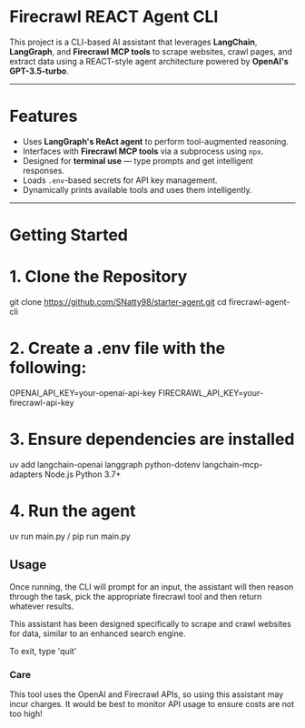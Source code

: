 # Firecrawl REACT Agent CLI

This project is a CLI-based AI assistant that leverages **LangChain**, **LangGraph**, and **Firecrawl MCP tools** to scrape websites, crawl pages, and extract data using a REACT-style agent architecture powered by **OpenAI's GPT-3.5-turbo**.

---

# Features

- Uses **LangGraph's ReAct agent** to perform tool-augmented reasoning.
- Interfaces with **Firecrawl MCP tools** via a subprocess using `npx`.
- Designed for **terminal use** — type prompts and get intelligent responses.
- Loads `.env`-based secrets for API key management.
- Dynamically prints available tools and uses them intelligently.

---

# Getting Started

# 1. Clone the Repository

git clone https://github.com/SNatty98/starter-agent.git
cd firecrawl-agent-cli

# 2. Create a .env file with the following:

OPENAI_API_KEY=your-openai-api-key
FIRECRAWL_API_KEY=your-firecrawl-api-key

# 3. Ensure dependencies are installed

uv add langchain-openai langgraph python-dotenv langchain-mcp-adapters
Node.js
Python 3.7+

# 4. Run the agent

uv run main.py / pip run main.py


## Usage

Once running, the CLI will prompt for an input, the assistant will then 
reason through the task, pick the appropriate firecrawl tool and then return
whatever results.

This assistant has been designed specifically to scrape and crawl websites for data,
similar to an enhanced search engine.

To exit, type 'quit'

### Care

This tool uses the OpenAI and Firecrawl APIs, so using this assistant may incur 
charges. It would be best to monitor API usage to ensure costs are not too high!

